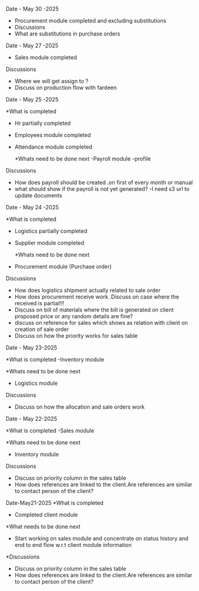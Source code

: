 Date - May 30 -2025
- Procurement module completed and excluding substitutions 
- Discussions
- What are substitutions in purchase orders

Date - May 27 -2025

- Sales module completed

Discussions

- Where we will get assign to ?
- Discuss on production flow with fardeen

Date - May 25 -2025

\*What is completed

- Hr partially completed
- Employees module completed
- Attendance module completed

  \*Whats need to be done next
  -Payroll module
  -profile

Discussions

- How does payroll should be created .on first of every month or manual
- what should show if the payroll is not yet generated?
  -I need s3 url to update documents

<!-- .................................................................................. -->

Date - May 24 -2025

\*What is completed

- Logistics partially completed
- Supplier module completed

  \*Whats need to be done next

- Procurement module (Purchase order)

Discussions

- How does logistics shipment actually related to sale order
- How does procurement receive work .Discuss on case where the received is partial!!!
- Discuss on bill of materials where the bill is generated on client proposed price or any random details are fine?
- discuss on reference for sales which shows as relation with client on creation of sale order
- Discuss on how the priority works for sales table

<!-- .................................................................................. -->

Date - May 23-2025

\*What is completed
-Inventory module

\*Whats need to be done next

- Logistics module

Discussions

- Discuss on how the allocation and sale orders work

<!-- .................................................................................. -->

Date - May 22-2025

\*What is completed
-Sales module

\*Whats need to be done next

- Inventory module

Discussions

- Discuss on priority column in the sales table
- How does references are linked to the client.Are references are similar to contact person of the client?

<!-- .................................................................................. -->

Date-May21-2025
\*What is completed

- Completed client module

\*What needs to be done next

- Start working on sales module and concentrate on status history and end to end flow w.r.t client module information

\*Discussions

- Discuss on priority column in the sales table
- How does references are linked to the client.Are references are similar to contact person of the client?
